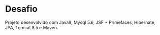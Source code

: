 # Desafio

Projeto desenvolvido com Java8, Mysql 5.6, JSF + Primefaces, Hibernate, JPA, Tomcat 8.5 e Maven.
